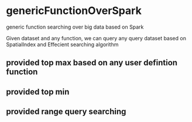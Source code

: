 # genericFunctionOverSpark
generic function searching over big data based on Spark

Given dataset and any function, we can query any query dataset based on SpatialIndex and Effecient searching algorithm

## provided top max based on any user defintion function

## provided top min

## provided range query searching
